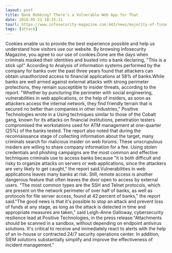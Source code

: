 ```yaml
---
layout: post
title: Bank Robbing? There's a Vulnerable Web App for That
date: 2018-05-21 18:25:11
tourl: https://www.infosecurity-magazine.com:443/news/majority-of-financial-apps-able-to/
tags: [attack]
---
```

Cookies enable us to provide the best experience possible and help us understand how visitors use our website. By browsing Infosecurity Magazine, you agree to our use of cookies.Gone are the days when criminals masked their identities and busted into a bank declaring, "This is a stick up!" According to Analysis of information systems performed by the company for banks over the past three years found that attackers can obtain unauthorized access to financial applications at 58% of banks.While banks are well armed against external attacks with strong perimeter protections, they remain susceptible to insider threats, according to the report. "Whether by puncturing the perimeter with social engineering, vulnerabilities in web applications, or the help of insiders, as soon as attackers access the internal network, they find friendly terrain that is secured no better than companies in other industries," Positive Technologies wrote in a Using techniques similar to those of the Cobalt gang, known for its attacks on financial institutions, penetration testers compromised the workstations used for ATM management at one-quarter (25%) of the banks tested. The report also noted that during the reconnaissance stage of collecting information about the target, many criminals search for malicious insider on web forums. These unscrupulous insiders are willing to share company information for a fee. Using stolen credentials and phishing campaigns are the most common and effective techniques criminals use to access banks because "it is both difficult and risky to organize attacks on servers or web applications, since the attackers are very likely to get caught," the report said.Vulnerabilities in web applications leaves many banks at risk. Still, remote access is another dangerous feature that often leaves the door open to access by external users. "The most common types are the SSH and Telnet protocols, which are present on the network perimeter of over half of banks, as well as protocols for file server access, found at 42 percent of banks," the report said."The good news is that it's possible to stop an attack and prevent loss of funds at any stage, as long as the attack is detected in time and appropriate measures are taken," said Leigh-Anne Galloway, cybersecurity resilience lead at Positive Technologies, in the press release."Attachments should be scanned in a sandbox, without depending on endpoint antivirus solutions. It's critical to receive and immediately react to alerts with the help of an in-house or contracted 24/7 security operations center. In addition, SIEM solutions substantially simplify and improve the effectiveness of incident management."